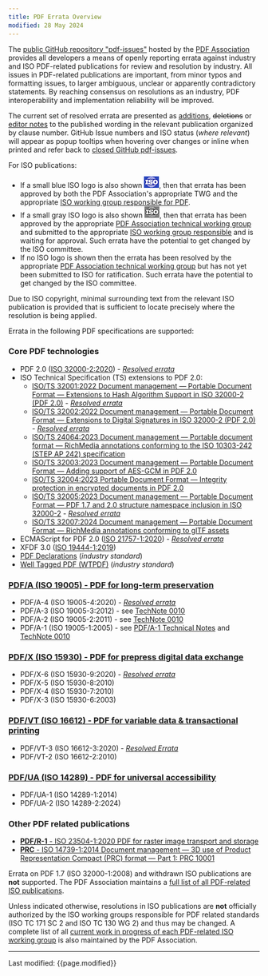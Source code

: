 ```yaml
---
title: PDF Errata Overview
modified: 28 May 2024
---
```


<link rel="stylesheet" href="https://pdf-issues.pdfa.org/assets/iso-style.css">
<div class="github-wp">

<p>
The <a href="https://github.com/pdf-association/pdf-issues/">public GitHub repository "pdf-issues"</a> hosted by the <a href="https://www.pdfa.org">PDF Association</a>
provides all developers a means of openly reporting errata against industry and ISO PDF-related publications for review and resolution by industry.
All issues in PDF-related publications are important, from minor typos and formatting issues, to
larger ambiguous, unclear or apparently contradictory statements. By reaching consensus on resolutions as an industry,
PDF interoperability and implementation reliability will be improved.
</p>

<p>
The current set of resolved errata are presented as <span class="isostyle">
<ins title="GitHub Issue URL will appear">additions</ins>,
<del title="GitHub Issue URL will appear">deletions</del> or
<ins class="editornote" title="GitHub Issue URL will appear">editor notes</ins></span>
to the published wording in the relevant publication organized by clause number.
GitHub Issue numbers and ISO status (<i>where relevant</i>) will appear as popup tooltips when hovering over changes or inline when printed and refer back to
<a href="https://github.com/pdf-association/pdf-issues/issues?q=is%3Aclosed+label%3A%22proposed+solution%22" target="_blank">
closed GitHub pdf-issues</a>.
</p>

<p>For ISO publications:</p>

<ul>
  <li>
  If a small blue ISO logo is also shown <img src="assets/Logo-ISO-small.png" alt="Small blue ISO logo" />, then that errata has been approved by both the PDF Association's appropriate TWG and the appropriate <a href="https://www.pdfa.org/iso-status/">ISO working group responsible for PDF</a>. 
  </li>

  <li>
  If a small gray ISO logo is also shown <img src="assets/Logo-ISO-submitted-small.png" alt="Small grey ISO logo" />, then that errata has been approved by the appropriate <a href="https://www.pdfa.org/community/">PDF Association technical working group</a> and submitted to the appropriate <a href="https://www.pdfa.org/iso-status/">ISO working group responsible</a> and is waiting for approval. Such errata have the potential to get changed by the ISO committee.
  </li>

  <li>
  If no ISO logo is shown then the errata has been resolved by the appropriate <a href="https://www.pdfa.org/community/">PDF Association technical working group</a> but has not yet been submitted to ISO for ratification. Such errata have the potential to get changed by the ISO committee.
  </li>
</ul>

<p>
Due to ISO copyright, minimal surrounding text from the relevant ISO publication is provided that is sufficient to locate precisely where the resolution is being applied.
</p>

<p>Errata in the following PDF specifications are supported:</p>


 <h3><b>Core PDF technologies</b></h3>
  <ul>
   <li>PDF 2.0 (<a href="https://www.pdfa.org/resource/iso-32000-pdf/" target="_blank">ISO 32000-2:2020</a>) - <a href="32000-2-2020/index.html"><i>Resolved errata</i></a></li>
   <li>ISO Technical Specification (TS) extensions to PDF 2.0:
     <ul>
       <li><a href="https://pdfa.org/resource/iso-ts-32001/" target="_blank">ISO/TS 32001:2022 Document management — Portable Document Format — Extensions to Hash Algorithm Support in ISO 32000-2 (PDF 2.0)</a> - <a href="32001-2022/index.html"><i>Resolved errata</i></a></li>
       <li><a href="https://pdfa.org/resource/iso-ts-32002/" target="_blank">ISO/TS 32002:2022 Document management — Portable Document Format — Extensions to Digital Signatures in ISO 32000-2 (PDF 2.0)</a> - <a href="32002-2022/index.html"><i>Resolved errata</i></a></li>
       <li><a href="https://pdfa.org/resource/iso-ts-24064/" target="_blank">ISO/TS 24064:2023 Document management — Portable document format — RichMedia annotations conforming to the ISO 10303-242 (STEP AP 242) specification</a></li>
       <li><a href="https://pdfa.org/resource/iso-ts-32003-aes-gcm/" target="_blank">ISO/TS 32003:2023 Document management — Portable Document Format — Adding support of AES-GCM in PDF 2.0</a></li>
       <li><a href="https://pdfa.org/resource/iso-ts-32004-integrity-protection/" target="_blank">ISO/TS 32004:2023 Portable Document Format — Integrity protection in encrypted documents in PDF 2.0</a></li>
       <li><a href="https://pdfa.org/resource/iso-32005" target="_blank">ISO/TS 32005:2023 Document management — Portable Document Format — PDF 1.7 and 2.0 structure namespace inclusion in ISO 32000-2</a> - <a href="32005-2023/index.html"><i>Resolved errata</i></a></li>
       <li><a href="https://pdfa.org/resource/iso-ts-32007/" target="_blank">ISO/TS 32007:2024 Document management — Portable Document Format — RichMedia annotations conforming to glTF assets</a></li>
    </ul>
    </li>
   <li>ECMAScript for PDF 2.0 (<a href="https://www.pdfa.org/resource/iso-21757-ecmascript/" target="_blank">ISO 21757-1:2020</a>) - <a href="21757-1-2020/index.html"><i>Resolved errata</i></a></li>
   <li>XFDF 3.0 (<a href="https://www.pdfa.org/resource/iso-19444-xfdf/" target="_blank">ISO 19444-1:2019</a>)</li>
   <li><a target="_blank" href="https://pdfa.org/declarations/">PDF Declarations</a> (<i>industry standard</i>)</li>
   <li><a target="_blank" href="https://pdfa.org/wtpdf/">Well Tagged PDF (WTPDF)</a> (<i>industry standard</i>)</li>
  </ul>

 <h3><a href="https://www.pdfa.org/resource/iso-19005-pdfa/" target="_blank"><b>PDF/A</b> (ISO 19005) - PDF for long-term preservation</a></h3>
  <ul>
   <li>PDF/A-4 (ISO 19005-4:2020) - <a href="19005-4-2020/index.html"><i>Resolved errata</i></a></li>
   <li>PDF/A-3 (ISO 19005-3:2012) - see <a href="https://www.pdfa.org/resource/technote-0010-clarifications-of-iso-19005-parts-1-3-for-developers-of-pdfa-creators-and-validators/" target="_blank">TechNote 0010</a></li>
   <li>PDF/A-2 (ISO 19005-2:2011) - see <a href="https://www.pdfa.org/resource/technote-0010-clarifications-of-iso-19005-parts-1-3-for-developers-of-pdfa-creators-and-validators/" target="_blank">TechNote 0010</a></li>
   <li>PDF/A-1 (ISO 19005-1:2005) - see <a href="https://www.pdfa.org/resource/pdfa-1-technical-notes/" target="_blank">PDF/A-1 Technical Notes</a> and <a href="https://www.pdfa.org/resource/technote-0010-clarifications-of-iso-19005-parts-1-3-for-developers-of-pdfa-creators-and-validators/" target="_blank">TechNote 0010</a></li>
  </ul>

  <h3><a href="https://www.pdfa.org/resource/iso-15930-pdfx/" target="_blank"><b>PDF/X</b> (ISO 15930) - PDF for prepress digital data exchange</a></h3>
   <ul>
    <li>PDF/X-6 (ISO 15930-9:2020) - <a href="15930-9-2020/index.html"><i>Resolved errata</i></a></li>
    <li>PDF/X-5 (ISO 15930-8:2010)</li>
    <li>PDF/X-4 (ISO 15930-7:2010)</li>
    <li>PDF/X-3 (ISO 15930-6:2003)</li>
   </ul>

  <h3><a href="https://www.pdfa.org/resource/iso-16612-pdfvt/" target="_blank"><b>PDF/VT</b> (ISO 16612) - PDF for variable data &amp; transactional printing</a></h3>
   <ul>
    <li>PDF/VT-3 (ISO 16612-3:2020) - <a href="16612-3-2020/index.html"><i>Resolved Errata</i></a></li>
    <li>PDF/VT-2 (ISO 16612-2:2010)</li>
   </ul>

  <h3><a href="https://www.pdfa.org/resource/iso-14289-pdfua/" target="_blank"><b>PDF/UA</b> (ISO 14289) - PDF for universal accessibility</a></h3>
   <ul>
    <li>PDF/UA-1 (ISO 14289-1:2014)</li>
    <li>PDF/UA-2 (ISO 14289-2:2024)</li>
   </ul>

  <h3><b>Other PDF related publications</b></h3>
  <ul>
   <li><a href="https://www.pdfa.org/resource/iso-23504-pdfr/" target="_blank"><b>PDF/R-1</b> - ISO 23504-1:2020 PDF for raster image transport and storage</a></li>
   <li><a href="https://pdfa.org/resource/3d-formats/" target="_blank"><b>PRC</b> - ISO 14739-1:2014 Document management — 3D use of Product Representation Compact (PRC) format — Part 1: PRC 10001</a></li>
  </ul>

<p>Errata on PDF 1.7 (ISO 32000-1:2008) and withdrawn ISO publications are <b>not</b> supported.
The PDF Association maintains a <a href="https://www.pdfa.org/index-of-pdf-related-iso-publications/">full list of all PDF-related ISO publications</a>.</p>

<p>
Unless indicated otherwise, resolutions in ISO publications are <b>not</b> officially authorized by the ISO working groups responsible for PDF related standards
(ISO TC 171 SC 2 and ISO TC 130 WG 2) and thus may be changed. A complete list of all
<a href="https://www.pdfa.org/iso-status/" target="_parent">current work in progress of each PDF-related ISO working group</a> is also maintained by the PDF Association.
</p>

<hr>
<p class="footnote">Last modified: {{page.modified}}</p>

</div>
